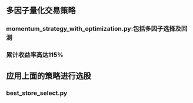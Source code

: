 ## 多因子量化交易策略
### momentum_strategy_with_optimization.py:包括多因子选择及回测
### 累计收益率高达115%

## 应用上面的策略进行选股
### best_store_select.py